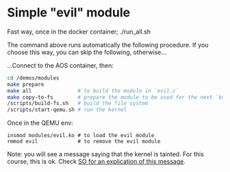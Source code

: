 # Simple "evil" module

Fast way, once in the docker container;
./run_all.sh

The command above runs automatically the following procedure.
If you choose this way, you can skip the following, otherwise...


...Connect to the AOS container, then:

```bash
cd /demos/modules
make prepare
make all               # to build the module in `evil.c`
make copy-to-fs        # prepare the module to be used for the next `build-fs.sh`
/scripts/build-fs.sh   # build the file system
/scripts/start-qemu.sh # run the kernel
```

Once in the QEMU env:

```
insmod modules/evil.ko # to load the evil module
rmmod evil             # to remove the evil module
```

Note: you will see a message saying that the kernel is tainted. For this course,
this is ok. Check
[SO for an explication of this message](https://unix.stackexchange.com/questions/118116/what-is-a-tainted-kernel-in-linux).
